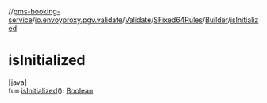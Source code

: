//[pms-booking-service](../../../../../index.md)/[io.envoyproxy.pgv.validate](../../../index.md)/[Validate](../../index.md)/[SFixed64Rules](../index.md)/[Builder](index.md)/[isInitialized](is-initialized.md)

# isInitialized

[java]\
fun [isInitialized](is-initialized.md)(): [Boolean](https://kotlinlang.org/api/core/kotlin-stdlib/kotlin/-boolean/index.html)